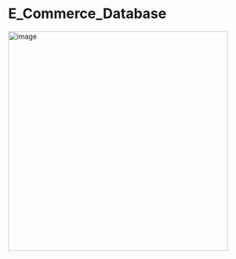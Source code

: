 # E_Commerce_Database

<img width="448" alt="image" src="https://github.com/rohithn6736/E_Commerce_Database/assets/40146694/5d0c1656-b43f-4082-b1d9-3a92578dbe04">
